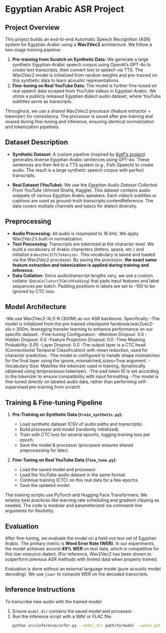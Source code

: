 # Egyptian Arabic ASR Project

## Project Overview

This project builds an end-to-end Automatic Speech Recognition (ASR) system for Egyptian Arabic using a **Wav2Vec2** architecture. We follow a two-stage training pipeline:

1. **Pre-training from Scratch on Synthetic Data:** We generate a large synthetic Egyptian-Arabic speech corpus using OpenAI’s GPT-4o to create text transcripts, then convert text to speech via TTS. The Wav2Vec2 model is initialized from random weights and pre-trained on this synthetic data to learn acoustic representations.
2. **Fine-tuning on Real YouTube Data:** The model is further fine-tuned on real speech data scraped from YouTube videos in Egyptian Arabic. We utilize a publicly released Egyptian dialect audio dataset, where YouTube subtitles serve as transcripts.

Throughout, we use a shared Wav2Vec2 processor (feature extractor + tokenizer) for consistency. The processor is saved after pre-training and reused during fine-tuning and inference, ensuring identical normalization and tokenization pipelines.

## Dataset Description

- **Synthetic Dataset:** A custom pipeline (inspired by [KotP’s project](https://github.com/yousefkotp/Egyptian-Arabic-ASR-and-Diarization)) generates diverse Egyptian Arabic sentences using GPT-4o. These sentences are then fed to a TTS system (e.g., Fish-Speech) to create audio. The result is a large synthetic speech corpus with perfect transcripts.

- **Real Dataset (YouTube):** We use the *Egyptian Audio Dataset Collected From YouTube* (Ahmed Shafiq, Kaggle). This dataset contains audio snippets of various Egyptian Arabic speakers. Each video’s subtitles or captions are used as ground-truth transcripts:contentReference. The data covers multiple channels and topics for dialect diversity.

## Preprocessing

- **Audio Processing:** All audio is resampled to 16 kHz. We apply Wav2Vec2’s built-in normalization. 
- **Text Processing:** Transcripts are tokenized at the character level. We build a vocabulary of Arabic characters (letters, space, etc.) and initialize a `Wav2Vec2CTCTokenizer`. This vocabulary is saved and loaded via the Wav2Vec2 processor. By saving the processor, **the exact same feature extraction and tokenization is applied during training and inference**.
- **Data Collation:** Since audio/transcript lengths vary, we use a custom collator (`DataCollatorCTCWithPadding`) that pads input features and label sequences per batch. Padding positions in labels are set to -100 to be ignored by CTC loss.

## Model Architecture

-We use Wav2Vec2-XLS-R (300M) as our ASR backbone. Specifically:
-The model is initialized from the pre-trained checkpoint facebook/wav2vec2-xls-r-300m, leveraging transfer learning to enhance performance on our specific dataset.
-Fine-tuning Configuration:
   -Attention Dropout: 0.0
   -Hidden Dropout: 0.0
   -Feature Projection Dropout: 0.0
   -Time Masking Probability: 0.05
   -Layer Dropout: 0.0
-The output layer is a CTC head (Connectionist Temporal Classification) with mean reduction, used for character prediction.
-The model is configured to handle shape mismatches for the final layer using the ignore_mismatched_sizes=True argument.
-Vocabulary Size: Matches the tokenizer used in training, dynamically obtained using len(processor.tokenizer).
-The pad token ID is set according to the tokenizer to ensure compatibility with input formatting.
-The model is fine-tuned directly on labeled audio data, rather than performing self-supervised pre-training from scratch

## Training & Fine-tuning Pipeline

1. **Pre-Training on Synthetic Data (`train_synthetic.py`):**
   - Load synthetic dataset (CSV of audio paths and transcripts).
   - Build processor and model (randomly initialized).
   - Train with CTC loss for several epochs, logging training loss per epoch.
   - Save the model & processor (processor ensures shared preprocessing for later).
   
2. **Fine-Tuning on Real YouTube Data (`fine_tune.py`):**
   - Load the saved model and processor.
   - Load the YouTube audio dataset in the same format.
   - Continue training (CTC) on this real data for a few epochs.
   - Save the updated model.

The training scripts use PyTorch and Hugging Face Transformers. We employ best practices like learning rate scheduling and gradient clipping as needed. The code is modular and parameterized via command-line arguments for flexibility.

## Evaluation

After fine-tuning, we evaluate the model on a held-out test set of Egyptian Arabic. The primary metric is **Word Error Rate (WER)**. In our experiments, the model achieves around **49% WER** on test data, which is competitive for this low-resource dialect. (For reference, Wav2Vec2 has been shown to outperform previous ASR methods with limited data when properly trained.



Evaluation is done without an external language model (pure acoustic model decoding). We use `jiwer` to compute WER on the decoded transcripts.

## Inference Instructions

To transcribe new audio with the trained model:

1. Ensure `model_dir` contains the saved model and processor.
2. Run the inference script with a WAV or FLAC file:  
   ```bash
   python src/inference/infer.py --model_dir path/to/model --audio_path path/to/audio.wav
